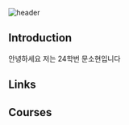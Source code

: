 ![header](https://capsule-render.vercel.app/api?type=Venom&Color=gradient&height=2006&&secetion=header&text=Have%20%A%20Nice%20Day❤️🍀)

## Introduction
안녕하세요 저는 24학번 문소현입니다

## Links

## Courses
